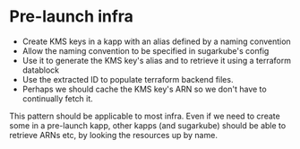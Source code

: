 # Pre-launch infra
* Create KMS keys in a kapp with an alias defined by a naming convention
* Allow the naming convention to be specified in sugarkube's config
* Use it to generate the KMS key's alias and to retrieve it using 
  a terraform datablock
* Use the extracted ID to populate terraform backend files.
* Perhaps we should cache the KMS key's ARN so we don't have to continually
  fetch it.
  
This pattern should be applicable to most infra. Even if we need to create some
in a pre-launch kapp, other kapps (and sugarkube) should be able to retrieve 
ARNs etc, by looking the resources up by name.

